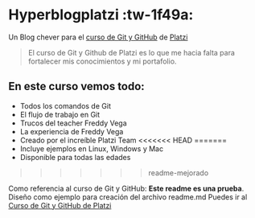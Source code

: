 # Hyperblogplatzi :tw-1f49a:
Un Blog chever para el [curso de Git y GitHub](http://platzi.com/cursos/git-github/ "curso de Git y GitHub") de [Platzi](http://platzi.com "Platzi")
>El curso de Git y Github de Platzi es lo que me hacia falta para fortalecer mis conocimientos y mi portafolio.

## En este curso vemos todo:
* Todos los comandos de Git
* El flujo de trabajo en Git
* Trucos del teacher Freddy Vega
* La experiencia de Freddy Vega
* Creado por el increíble Platzi Team
<<<<<<< HEAD
=======
* Incluye ejemplos en Linux, Windows y Mac
* Disponible para todas las edades
>>>>>>> readme-mejorado

Como referencia al curso de Git y GitHub: **Este readme es una prueba**. Diseño como ejemplo para creación del archivo readme.md
Puedes ir al [Curso de Git y GitHub de Platzi](https://platzi.com/cursos/git-github/ "Curso de Git y GitHub de Platzi")
